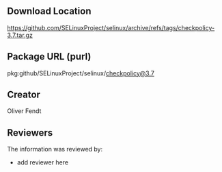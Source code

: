 ## Download Location

https://github.com/SELinuxProject/selinux/archive/refs/tags/checkpolicy-3.7.tar.gz

## Package URL (purl)

pkg:github/SELinuxProject/selinux/checkpolicy@3.7

## Creator

Oliver Fendt

## Reviewers

The information was reviewed by:

* add reviewer here
